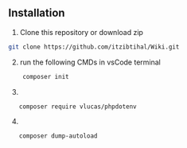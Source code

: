 


## Installation
1. Clone this repository or download zip
```bash
git clone https://github.com/itzibtihal/Wiki.git
```
2. run the following CMDs in vsCode terminal 
```bash
    composer init 
```
3. 

 ```bash
    composer require vlucas/phpdotenv 
``` 
4. 

 ```bash
    composer dump-autoload 
```
